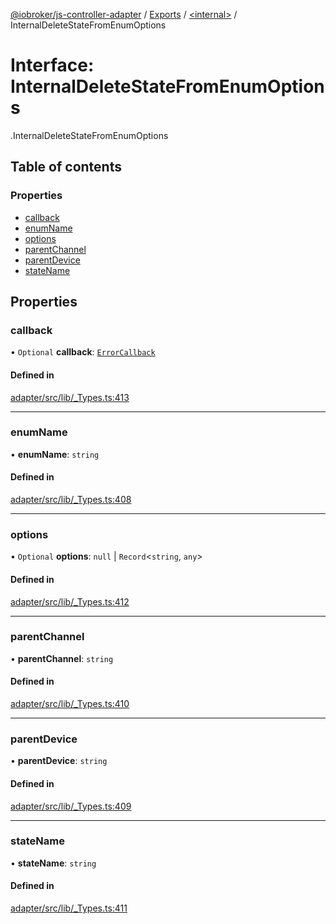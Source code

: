 [@iobroker/js-controller-adapter](../README.md) / [Exports](../modules.md) / [<internal\>](../modules/internal_.md) / InternalDeleteStateFromEnumOptions

# Interface: InternalDeleteStateFromEnumOptions

[<internal>](../modules/internal_.md).InternalDeleteStateFromEnumOptions

## Table of contents

### Properties

- [callback](internal_.InternalDeleteStateFromEnumOptions.md#callback)
- [enumName](internal_.InternalDeleteStateFromEnumOptions.md#enumname)
- [options](internal_.InternalDeleteStateFromEnumOptions.md#options)
- [parentChannel](internal_.InternalDeleteStateFromEnumOptions.md#parentchannel)
- [parentDevice](internal_.InternalDeleteStateFromEnumOptions.md#parentdevice)
- [stateName](internal_.InternalDeleteStateFromEnumOptions.md#statename)

## Properties

### callback

• `Optional` **callback**: [`ErrorCallback`](../modules/internal_.md#errorcallback)

#### Defined in

[adapter/src/lib/_Types.ts:413](https://github.com/ioBroker/ioBroker.js-controller/blob/ba81a916/packages/adapter/src/lib/_Types.ts#L413)

___

### enumName

• **enumName**: `string`

#### Defined in

[adapter/src/lib/_Types.ts:408](https://github.com/ioBroker/ioBroker.js-controller/blob/ba81a916/packages/adapter/src/lib/_Types.ts#L408)

___

### options

• `Optional` **options**: ``null`` \| `Record`<`string`, `any`\>

#### Defined in

[adapter/src/lib/_Types.ts:412](https://github.com/ioBroker/ioBroker.js-controller/blob/ba81a916/packages/adapter/src/lib/_Types.ts#L412)

___

### parentChannel

• **parentChannel**: `string`

#### Defined in

[adapter/src/lib/_Types.ts:410](https://github.com/ioBroker/ioBroker.js-controller/blob/ba81a916/packages/adapter/src/lib/_Types.ts#L410)

___

### parentDevice

• **parentDevice**: `string`

#### Defined in

[adapter/src/lib/_Types.ts:409](https://github.com/ioBroker/ioBroker.js-controller/blob/ba81a916/packages/adapter/src/lib/_Types.ts#L409)

___

### stateName

• **stateName**: `string`

#### Defined in

[adapter/src/lib/_Types.ts:411](https://github.com/ioBroker/ioBroker.js-controller/blob/ba81a916/packages/adapter/src/lib/_Types.ts#L411)
